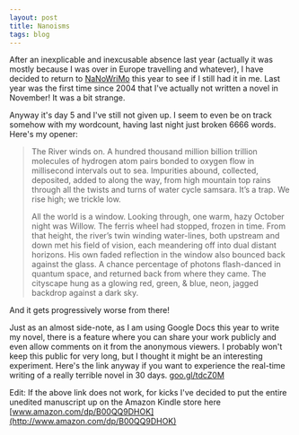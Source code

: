 ```yaml
---
layout: post
title: Nanoisms
tags: blog
---
```


After an inexplicable and inexcusable absence last year (actually it was mostly because I was over in Europe travelling and whatever), I have decided to return to [NaNoWriMo](http://nanowrimo.org/) this year to see if I still had it in me. Last year was the first time since 2004 that I've actually not written a novel in November! It was a bit strange.

Anyway it's day 5 and I've still not given up. I seem to even be on track somehow with my wordcount, having last night just broken 6666 words. Here's my opener:

> The River winds on. A hundred thousand million billion trillion molecules of hydrogen atom pairs bonded to oxygen flow in millisecond intervals out to sea. Impurities abound, collected, deposited, added to along the way, from high mountain top rains through all the twists and turns of water cycle samsara. It’s a trap. We rise high; we trickle low.
>
> All the world is a window. Looking through, one warm, hazy October night was Willow. The ferris wheel had stopped, frozen in time. From that height, the river’s twin winding water-lines, both upstream and down met his field of vision, each meandering off into dual distant horizons. His own faded reflection in the window also bounced back against the glass. A chance percentage of photons flash-danced in quantum space, and returned back from where they came. The cityscape hung as a glowing red, green, & blue, neon, jagged backdrop against a dark sky.

And it gets progressively worse from there!

Just as an almost side-note, as I am using Google Docs this year to write my novel, there is a feature where you can share your work publicly and even allow comments on it from the anonymous viewers. I probably won't keep this public for very long, but I thought it might be an interesting experiment. Here's the link anyway if you want to experience the real-time writing of a really terrible novel in 30 days. [goo.gl/tdcZ0M](http://goo.gl/tdcZ0M)

Edit: If the above link does not work, for kicks I've decided to put the entire unedited manuscript up on the Amazon Kindle store here [www.amazon.com/dp/B00QQ9DHOK](http://www.amazon.com/dp/B00QQ9DHOK)